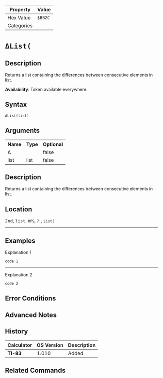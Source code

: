 | Property      | Value |
|---------------|-------|
| Hex Value     | `$BB2C`|
| Categories    | <ul></ul> |

# `ΔList(`

## Description
Returns a list containing the differences between consecutive elements in list.


<b>Availability</b>: Token available everywhere.

## Syntax
`ΔList(list)`

## Arguments
<table>
<tr><th>Name</th><th>Type</th><th>Optional</th></tr>

<tr><td>Δ</td><td></td><td>false</td></tr>

<tr><td>list</td><td>list</td><td>false</td></tr>

</table>

## Description
Returns a list containing the differences between consecutive elements in list.

## Location
<kbd>2nd</kbd>, <kbd>list</kbd>, `OPS`, `7:`, `List(`
<hr>

## Examples

Explanation 1
```ti-basic
code 1
```
---
Explanation 2
```ti-basic
code 2
```

## Error Conditions


## Advanced Notes


## History
| Calculator | OS Version | Description |
|------------|------------|-------------|
| <b>TI-83</b> | 1.010 | Added

## Related Commands

    